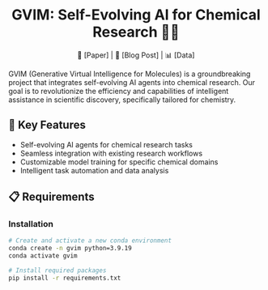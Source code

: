 <h1 align="center">
  <b>GVIM: Self-Evolving AI for Chemical Research 🧪🤖</b>
</h1>

<p align="center">
  🧬 [Paper] | 🔬 [Blog Post] | 📊 [Data]
</p>

GVIM (Generative Virtual Intelligence for Molecules) is a groundbreaking project that integrates self-evolving AI agents into chemical research. Our goal is to revolutionize the efficiency and capabilities of intelligent assistance in scientific discovery, specifically tailored for chemistry.

## 🌟 Key Features

- Self-evolving AI agents for chemical research tasks
- Seamless integration with existing research workflows
- Customizable model training for specific chemical domains
- Intelligent task automation and data analysis

## 📋 Requirements

### Installation

```bash
# Create and activate a new conda environment
conda create -n gvim python=3.9.19
conda activate gvim

# Install required packages
pip install -r requirements.txt
